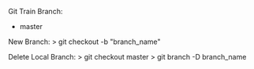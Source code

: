 Git Train
Branch:
- master



New Branch:
\> git checkout -b "branch\_name"

Delete Local Branch:
\> git checkout master
\> git branch -D branch\_name


